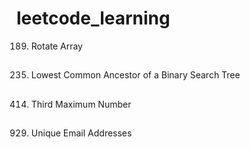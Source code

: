 # leetcode_learning
189. Rotate Array
##  
235. Lowest Common Ancestor of a Binary Search Tree
##
414. Third Maximum Number
## 
929. Unique Email Addresses  
